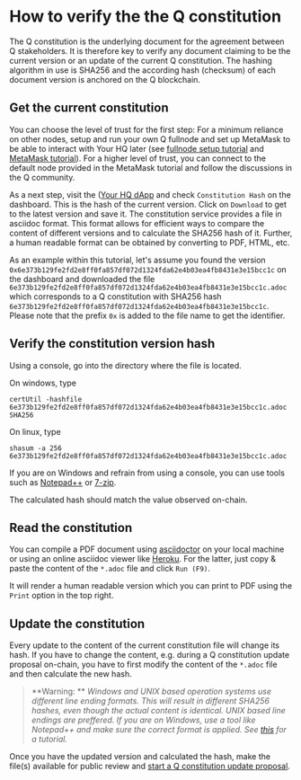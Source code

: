 # How to verify the the Q constitution

The Q constitution is the underlying document for the agreement between Q stakeholders. It is therefore key to verify any document claiming to be the current version or an update of the current Q constitution. The hashing algorithm in use is SHA256 and the according hash (checksum) of each document version is anchored on the Q blockchain.

## Get the current constitution

You can choose the level of trust for the first step: For a minimum reliance on other nodes, setup and run your own Q fullnode and set up MetaMask to be able to interact with Your HQ later (see [fullnode setup tutorial](how_to_setup_fullnode.md) and [MetaMask tutorial](how_to_install_metamask.md)). For a higher level of trust, you can connect to the default node provided in the MetaMask tutorial and follow the discussions in the Q community.

As a next step, visit the ([Your HQ dApp](https://hq.qtestnet.org/) and check `Constitution Hash` on the dashboard. This is the hash of the current version. Click on `Download` to get to the latest version and save it. The constitution service provides a file in asciidoc format. This format allows for efficient ways to compare the content of different versions and to calculate the SHA256 hash of it. Further, a human readable format can be obtained by converting to PDF, HTML, etc.

As an example within this tutorial, let's assume you found the version `0x6e373b129fe2fd2e8ff0fa857df072d1324fda62e4b03ea4fb8431e3e15bcc1c` on the dashboard and downloaded the file `6e373b129fe2fd2e8ff0fa857df072d1324fda62e4b03ea4fb8431e3e15bcc1c.adoc` which corresponds to a Q constitution with SHA256 hash `6e373b129fe2fd2e8ff0fa857df072d1324fda62e4b03ea4fb8431e3e15bcc1c`. Please note that the prefix `0x` is added to the file name to get the identifier.

## Verify the constitution version hash

Using a console, go into the directory where the file is located.

On windows, type

```
certUtil -hashfile 6e373b129fe2fd2e8ff0fa857df072d1324fda62e4b03ea4fb8431e3e15bcc1c.adoc SHA256
```

On linux, type
```
shasum -a 256 6e373b129fe2fd2e8ff0fa857df072d1324fda62e4b03ea4fb8431e3e15bcc1c.adoc
```

If you are on Windows and refrain from using a console, you can use tools such as [Notepad++](https://www.technipages.com/how-to-generate-a-hash-in-notepad) or [7-zip](https://www.7-zip.org/).


The calculated hash should match the value observed on-chain.

## Read the constitution

You can compile a PDF document using [asciidoctor](https://asciidoctor.org/docs/asciidoctor-pdf/) on your local machine or using an online asciidoc viewer like  [Heroku](https://thetimetube.herokuapp.com/asciidoc/). For the latter, just copy & paste the content of the `*.adoc` file and click `Run (F9)`.

It will render a human readable version which you can print to PDF using the `Print` option in the top right.

## Update the constitution

Every update to the content of the current constitution file will change its hash. If you have to change the content, e.g. during a Q constitution update proposal on-chain, you have to first modify the content of the `*.adoc` file and then calculate the new hash.


> **Warning: ** *Windows and UNIX based operation systems use different line ending formats. This will result in different SHA256 hashes, even though the actual content is identical. UNIX based line endings are preffered. If you are on Windows, use a tool like Notepad++ and make sure the correct format is applied. See [this](https://support.nesi.org.nz/hc/en-gb/articles/218032857-Converting-from-Windows-style-to-UNIX-style-line-endings) for a tutorial.*


Once you have the updated version and calculated the hash, make the file(s) available for public review and [start a Q constitution update proposal](how_to_exercise_governance_rights.md).
